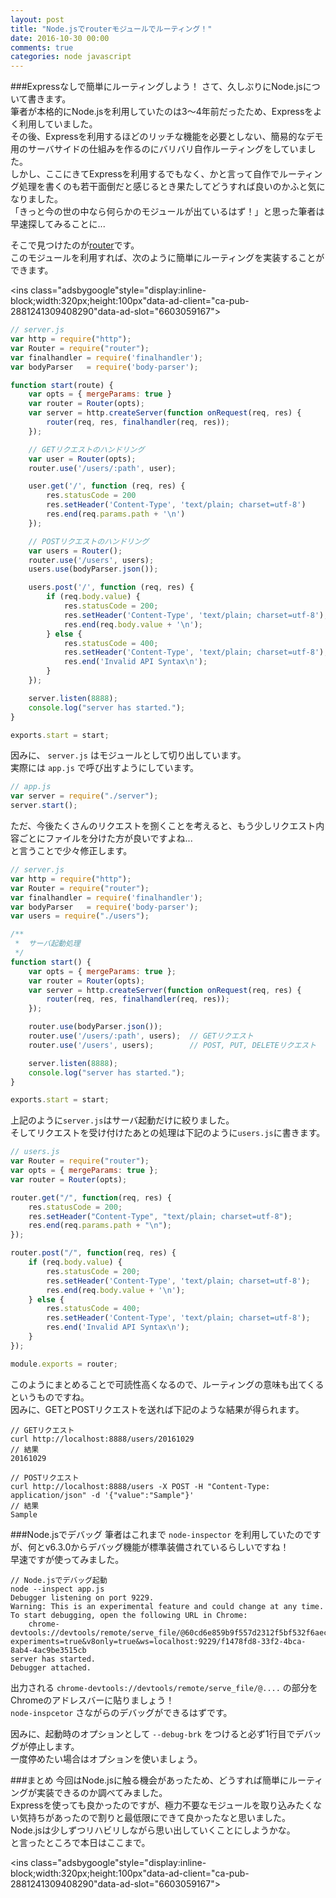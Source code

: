```yaml
---
layout: post
title: "Node.jsでrouterモジュールでルーティング！"
date: 2016-10-30 00:00
comments: true
categories: node javascript
---
```


###Expressなしで簡単にルーティングしよう！
さて、久しぶりにNode.jsについて書きます。  
筆者が本格的にNode.jsを利用していたのは3〜4年前だったため、Expressをよく利用していました。  
その後、Expressを利用するほどのリッチな機能を必要としない、簡易的なデモ用のサーバサイドの仕組みを作るのにバリバリ自作ルーティングをしていました。  
しかし、ここにきてExpressを利用するでもなく、かと言って自作でルーティング処理を書くのも若干面倒だと感じるとき果たしてどうすれば良いのかふと気になりました。  
「きっと今の世の中なら何らかのモジュールが出ているはず！」と思った筆者は早速探してみることに...  

そこで見つけたのが[router](https://github.com/pillarjs/router)です。  
このモジュールを利用すれば、次のように簡単にルーティングを実装することができます。  

<script async src="//pagead2.googlesyndication.com/pagead/js/adsbygoogle.js"></script>
<ins class="adsbygoogle"style="display:inline-block;width:320px;height:100px"data-ad-client="ca-pub-2881241309408290"data-ad-slot="6603059167"></ins>
<script>
(adsbygoogle = window.adsbygoogle || []).push({});
</script>
<!-- more -->

```javascript
// server.js
var http = require("http");
var Router = require("router");
var finalhandler = require('finalhandler');
var bodyParser   = require('body-parser');

function start(route) {
	var opts = { mergeParams: true }
	var router = Router(opts);
	var server = http.createServer(function onRequest(req, res) {
		router(req, res, finalhandler(req, res));
	});

	// GETリクエストのハンドリング
	var user = Router(opts);
	router.use('/users/:path', user);

	user.get('/', function (req, res) {
		res.statusCode = 200
		res.setHeader('Content-Type', 'text/plain; charset=utf-8')
		res.end(req.params.path + '\n')
	});

	// POSTリクエストのハンドリング
	var users = Router();
	router.use('/users', users);
	users.use(bodyParser.json());

	users.post('/', function (req, res) {
		if (req.body.value) {
			res.statusCode = 200;
			res.setHeader('Content-Type', 'text/plain; charset=utf-8');
			res.end(req.body.value + '\n');
		} else {
			res.statusCode = 400;
			res.setHeader('Content-Type', 'text/plain; charset=utf-8');
			res.end('Invalid API Syntax\n');
		}
	});

	server.listen(8888);
	console.log("server has started.");
}

exports.start = start;
```

因みに、 `server.js` はモジュールとして切り出しています。  
実際には `app.js` で呼び出すようにしています。  

```javascript
// app.js
var server = require("./server");
server.start();
```

ただ、今後たくさんのリクエストを捌くことを考えると、もう少しリクエスト内容ごとにファイルを分けた方が良いですよね...  
と言うことで少々修正します。  

```javascript
// server.js
var http = require("http");
var Router = require("router");
var finalhandler = require('finalhandler');
var bodyParser   = require('body-parser');
var users = require("./users");

/**
 *	サーバ起動処理
 */
function start() {
	var opts = { mergeParams: true };
	var router = Router(opts);
	var server = http.createServer(function onRequest(req, res) {
		router(req, res, finalhandler(req, res));
	});

	router.use(bodyParser.json());
	router.use('/users/:path', users);	// GETリクエスト
	router.use('/users', users);		// POST, PUT, DELETEリクエスト

	server.listen(8888);
	console.log("server has started.");
}

exports.start = start;

```

上記のように`server.js`はサーバ起動だけに絞りました。  
そしてリクエストを受け付けたあとの処理は下記のように`users.js`に書きます。  

```javascript
// users.js
var Router = require("router");
var opts = { mergeParams: true };
var router = Router(opts);

router.get("/", function(req, res) {
	res.statusCode = 200;
	res.setHeader("Content-Type", "text/plain; charset=utf-8");
	res.end(req.params.path + "\n");
});

router.post("/", function(req, res) {
	if (req.body.value) {
		res.statusCode = 200;
		res.setHeader('Content-Type', 'text/plain; charset=utf-8');
		res.end(req.body.value + '\n');
	} else {
		res.statusCode = 400;
		res.setHeader('Content-Type', 'text/plain; charset=utf-8');
		res.end('Invalid API Syntax\n');
	}
});

module.exports = router;

```

このようにまとめることで可読性高くなるので、ルーティングの意味も出てくるというものですね。  
因みに、GETとPOSTリクエストを送れば下記のような結果が得られます。  

```
// GETリクエスト
curl http://localhost:8888/users/20161029
// 結果
20161029

// POSTリクエスト
curl http://localhost:8888/users -X POST -H "Content-Type: application/json" -d '{"value":"Sample"}'
// 結果
Sample
```

###Node.jsでデバッグ
筆者はこれまで `node-inspector` を利用していたのですが、何とv6.3.0からデバッグ機能が標準装備されているらしいですね！  
早速ですが使ってみました。  

```
// Node.jsでデバッグ起動
node --inspect app.js
Debugger listening on port 9229.
Warning: This is an experimental feature and could change at any time.
To start debugging, open the following URL in Chrome:
    chrome-devtools://devtools/remote/serve_file/@60cd6e859b9f557d2312f5bf532f6aec5f284980/inspector.html?experiments=true&v8only=true&ws=localhost:9229/f1478fd8-33f2-4bca-8ab4-4ac9be3515cb
server has started.
Debugger attached.
```

出力される `chrome-devtools://devtools/remote/serve_file/@....` の部分をChromeのアドレスバーに貼りましょう！  
`node-inspcetor` さながらのデバッグができるはずです。  

因みに、起動時のオプションとして `--debug-brk` をつけると必ず1行目でデバッグが停止します。  
一度停めたい場合はオプションを使いましょう。  

###まとめ
今回はNode.jsに触る機会があったため、どうすれば簡単にルーティングが実装できるのか調べてみました。  
Expressを使っても良かったのですが、極力不要なモジュールを取り込みたくない気持ちがあったので割りと最低限にできて良かったなと思いました。  
Node.jsは少しずつリハビリしながら思い出していくことにしようかな。  
と言ったところで本日はここまで。  

<script async src="//pagead2.googlesyndication.com/pagead/js/adsbygoogle.js"></script>
<ins class="adsbygoogle"style="display:inline-block;width:320px;height:100px"data-ad-client="ca-pub-2881241309408290"data-ad-slot="6603059167"></ins>
<script>
(adsbygoogle = window.adsbygoogle || []).push({});
</script>

